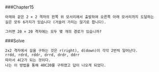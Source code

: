 ###Chapter15

    아래와 같은 2 × 2 격자의 왼쪽 위 모서리에서 출발하여 오른쪽 아래 모서리까지 도달하는 길은 모두 6가지가 있습니다 (거슬러 가지는 않기로 합니다).

    그러면 20 × 20 격자에는 모두 몇 개의 경로가 있습니까?


###Solve

    2x2 격자에서 길을 구하는 것은 r(right), d(down)이 각각 2번씩 일어난다.
    rrdd, rdrd, rddr, drrd, drdr, ddrr
    따라서 4C2가 되는 것이다.
    나는 이 방법을 통해 40C20를 구하였고 답이 나오게 되었다.
